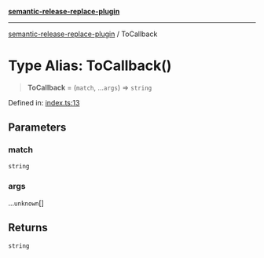 [**semantic-release-replace-plugin**](../README.md)

***

[semantic-release-replace-plugin](../README.md) / ToCallback

# Type Alias: ToCallback()

> **ToCallback** = (`match`, ...`args`) => `string`

Defined in: [index.ts:13](https://github.com/centralnicgroup-opensource/rtldev-middleware-semantic-release-replace-plugin/blob/bf2002c6e8e79110f88c009ee5c1e8d96f20a0b2/src/index.ts#L13)

## Parameters

### match

`string`

### args

...`unknown`[]

## Returns

`string`
